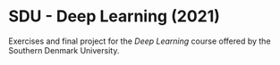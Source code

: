 # SDU - Deep Learning (2021)

Exercises and final project for the *Deep Learning* course offered by the Southern Denmark University.

